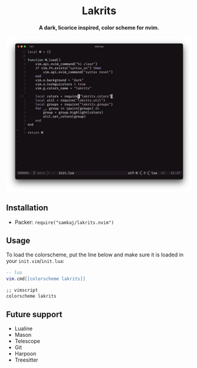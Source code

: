 <div align="center">
<h1>Lakrits</h1>

<h4>A dark, licorice inspired, color scheme for nvim.</h4>
</div>

![img](./assets/theme.png)



## Installation

- Packer: `require("samkaj/lakrits.nvim")`

## Usage

To load the colorscheme, put the line below and make sure it is loaded in your `init.vim`/`init.lua`:

```lua
-- lua
vim.cmd[[colorscheme lakrits]]
```

```vim
;; vimscript
colorscheme lakrits
```

## Future support

- Lualine
- Mason
- Telescope
- Git
- Harpoon
- Treesitter
